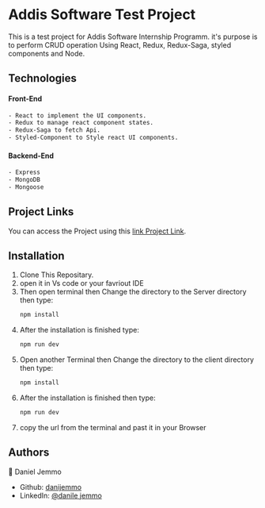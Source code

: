 # Addis Software Test Project

This is a test project for Addis Software Internship Programm. it's purpose is to perform CRUD operation Using React, Redux, Redux-Saga, styled components and Node.

## Technologies
#### Front-End
```bash
- React to implement the UI components.
- Redux to manage react component states.
- Redux-Saga to fetch Api.
- Styled-Component to Style react UI components.
```
#### Backend-End
```bash
- Express
- MongoDB
- Mongoose
```

## Project Links

You can access the Project using this [link Project Link](vercel).

## Installation

1. Clone This Repositary.
2. open it in Vs code or your favriout IDE
3. Then open terminal then Change the directory to the Server directory then type:
   ```bash
   npm install
   ```
4. After the installation is finished type:
   ```bash
   npm run dev
   ```
5. Open another Terminal then Change the directory to the client directory then type:
   ```bash
   npm install
   ```
6. After the installation is finished then type:
   ```bash
   npm run dev
   ```
7. copy the url from the terminal and past it in your Browser


## Authors
  👤 Daniel Jemmo
- Github: [danijemmo](https://www.github.com/danijemmo)
- LinkedIn: [@danile jemmo](https://www.linkedin.com/in/daniel-jemmo-b0981a22b)



